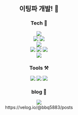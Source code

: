<div align = center>
  
##  이팅파 개발! 👋

<!-- <img src="https://img.shields.io/badge/표시할이름-색상?style=for-the-badge&logo=기술스택아이콘&logoColor=white">  -->
<h3> Tech 🌠</h3>
<img src="https://img.shields.io/badge/java-E34F26?style=for-the-badge&logo=coffeescript&logoColor=white">
<br />
<img src="https://img.shields.io/badge/SpringBoot-6DB33F?style=for-the-badge&logo=springboot&logoColor=white">
<img src="https://img.shields.io/badge/Jpa-80F5D2?style=for-the-badge&logo=logoColor=white">
<br/>
<img src="https://img.shields.io/badge/MariaDB-003545?style=for-the-badge&logo=mariadb&logoColor=white">
<br/>
<img src="https://img.shields.io/badge/html5-E34F26?style=for-the-badge&logo=html5&logoColor=white">
<img src="https://img.shields.io/badge/css-1572B6?style=for-the-badge&logo=css3&logoColor=white"> 
<img src="https://img.shields.io/badge/javascript-F7DF1E?style=for-the-badge&logo=javascript&logoColor=black">
<br/>
<img src="https://img.shields.io/badge/React-61DAFB?style=for-the-badge&logo=react&logoColor=white">

<h3> Tools ⚒ </h3>
<img src="https://img.shields.io/badge/intellijidea-000000?style=for-the-badge&logo=intellijidea&logoColor=white">
<img src="https://img.shields.io/badge/eclipseide-2C2255?style=for-the-badge&logo=eclipseide&logoColor=white">
<img src="https://img.shields.io/badge/VSCODE-0077FF?style=for-the-badge&logo=v&logoColor=white">

<br/>
<h3> blog 📗 </h3>
<img src="https://img.shields.io/badge/Velog-20C997?style=for-the-badge&logo=velog&logoColor=white">
<br/>
https://velog.io/@bbq5883/posts
</div>


<!--
**Kimyss/kimyss** is a ✨ _special_ ✨ repository because its `README.md` (this file) appears on your GitHub profile.

Here are some ideas to get you started:

- 🔭 I’m currently working on ...
- 🌱 I’m currently learning ...
- 👯 I’m looking to collaborate on ...
- 🤔 I’m looking for help with ...
- 💬 Ask me about ...
- 📫 How to reach me: ...
- 😄 Pronouns: ...
- ⚡ Fun fact: ...
-->
